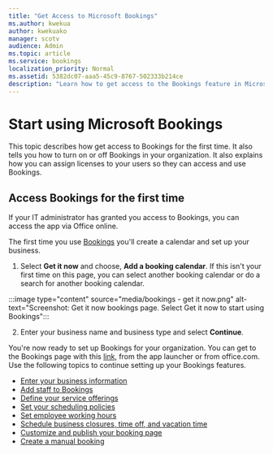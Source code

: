 ```yaml
---
title: "Get Access to Microsoft Bookings"
ms.author: kwekua
author: kwekuako
manager: scotv
audience: Admin
ms.topic: article
ms.service: bookings
localization_priority: Normal
ms.assetid: 5382dc07-aaa5-45c9-8767-502333b214ce
description: "Learn how to get access to the Bookings feature in Microsoft 365."
---
```


# Start using Microsoft Bookings

This topic describes how get access to Bookings for the first time. It also tells you how to turn on or off Bookings in your organization. It also explains how you can assign licenses to your users so they can access and use Bookings.

## Access Bookings for the first time

If your IT administrator has granted you access to Bookings, you can access the app via Office online.

The first time you use [Bookings](https://outlook.office.com/bookings/onboarding) you'll create a calendar and set up your business.

1. Select **Get it now** and choose, **Add a booking calendar**. If this isn't your first time on this page, you can select another booking calendar or do a search for another booking calendar.

:::image type="content" source="media/bookings - get it now.png" alt-text="Screenshot: Get it now bookings page. Select Get it now to start using Bookings":::

2. Enter your business name and business type and select **Continue**.

You're now ready to set up Bookings for your organization. You can get to the Bookings page with this [link](https://outlook.office.com/bookings/onboarding), from the app launcher or from office.com. Use the following topics to continue setting up your Bookings features.

- [Enter your business information](enter-business-information.md)
- [Add staff to Bookings](add-staff.md)
- [Define your service offerings](define-service-offerings.md)
- [Set your scheduling policies](set-scheduling-policies.md)
- [Set employee working hours](employee-hours.md)
- [Schedule business closures, time off, and vacation time](schedule-closures-time-off-vacation.md)
- [Customize and publish your booking page](customize-booking-page)
- [Create a manual booking](create-a-manual-booking.md)